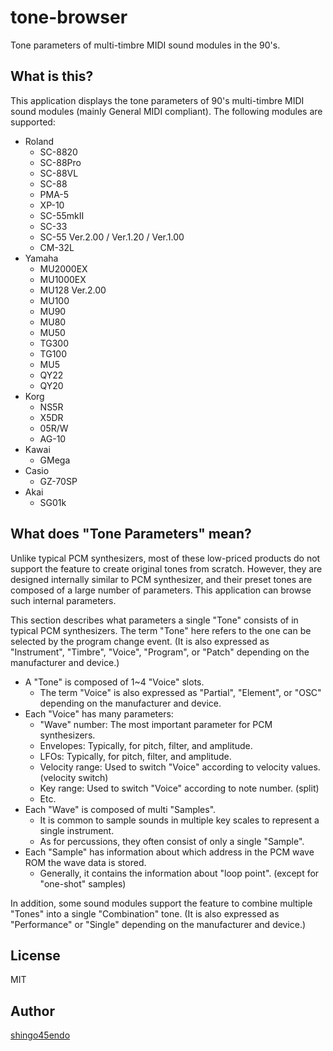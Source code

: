 
tone-browser
============

Tone parameters of multi-timbre MIDI sound modules in the 90's.


What is this?
-------------

This application displays the tone parameters of 90's multi-timbre MIDI sound modules (mainly General MIDI compliant). The following modules are supported:

* Roland
	* SC-8820
	* SC-88Pro
	* SC-88VL
	* SC-88
	* PMA-5
	* XP-10
	* SC-55mkII
	* SC-33
	* SC-55 Ver.2.00 / Ver.1.20 / Ver.1.00
	* CM-32L
* Yamaha
	* MU2000EX
	* MU1000EX
	* MU128 Ver.2.00
	* MU100
	* MU90
	* MU80
	* MU50
	* TG300
	* TG100
	* MU5
	* QY22
	* QY20
* Korg
	* NS5R
	* X5DR
	* 05R/W
	* AG-10
* Kawai
	* GMega
* Casio
	* GZ-70SP
* Akai
	* SG01k


What does "Tone Parameters" mean?
---------------------------------

Unlike typical PCM synthesizers, most of these low-priced products do not support the feature to create original tones from scratch. However, they are designed internally similar to PCM synthesizer, and their preset tones are composed of a large number of parameters. This application can browse such internal parameters.

This section describes what parameters a single "Tone" consists of in typical PCM synthesizers. The term "Tone" here refers to the one can be selected by the program change event. (It is also expressed as "Instrument", "Timbre", "Voice", "Program", or "Patch" depending on the manufacturer and device.)

* A "Tone" is composed of 1~4 "Voice" slots.
	* The term "Voice" is also expressed as "Partial", "Element", or "OSC" depending on the manufacturer and device.
* Each "Voice" has many parameters:
	* "Wave" number: The most important parameter for PCM synthesizers.
	* Envelopes: Typically, for pitch, filter, and amplitude.
	* LFOs: Typically, for pitch, filter, and amplitude.
	* Velocity range: Used to switch "Voice" according to velocity values. (velocity switch)
	* Key range: Used to switch "Voice" according to note number. (split)
	* Etc.
* Each "Wave" is composed of multi "Samples".
	* It is common to sample sounds in multiple key scales to represent a single instrument.
	* As for percussions, they often consist of only a single "Sample".
* Each "Sample" has information about which address in the PCM wave ROM the wave data is stored.
	* Generally, it contains the information about "loop point". (except for "one-shot" samples)

In addition, some sound modules support the feature to combine multiple "Tones" into a single "Combination" tone. (It is also expressed as "Performance" or "Single" depending on the manufacturer and device.)


License
-------

MIT


Author
------

[shingo45endo](https://github.com/shingo45endo)
